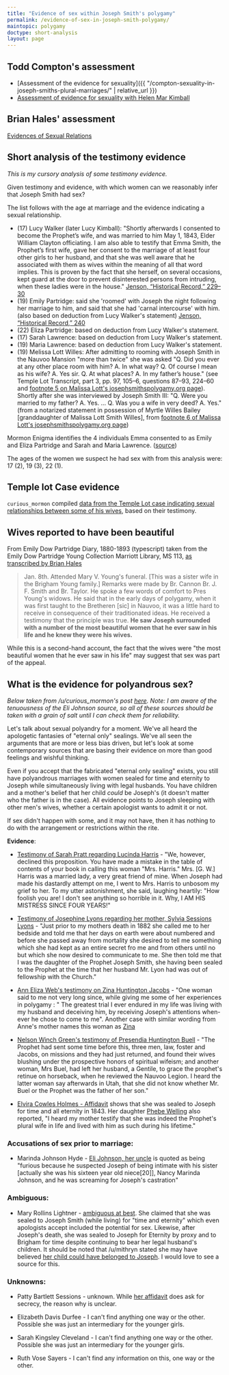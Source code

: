 ```yaml
---
title: "Evidence of sex within Joseph Smith's polygamy"
permalink: /evidence-of-sex-in-joseph-smith-polygamy/
maintopic: polygamy
doctype: short-analysis
layout: page
---
```


## Todd Compton's assessment

* [Assessment of the evidence for sexuality]({{ "/compton-sexuality-in-joseph-smiths-plural-marriages/" | relative_url }})
* [Assessment of evidence for sexuality with Helen Mar Kimball](https://web.archive.org/web/20201008222509/http://toddmcompton.com/revhmk5.html)

## Brian Hales' assessment

[Evidences of Sexual Relations](https://josephsmithspolygamy.org/faq-sexuality-2/)

## Short analysis of the testimony evidence

*This is my cursory analysis of some testimony evidence.*

Given testimony and evidence, with which women can we reasonably infer that Joseph Smith had sex?

The list follows with the age at marriage and the evidence indicating a sexual relationship.

* (17) Lucy Walker (later Lucy Kimball): "Shortly afterwards I consented to become the Prophet’s wife, and was married to him May 1, 1843, Elder William Clayton officiating. I am also able to testify that Emma Smith, the Prophet’s first wife, gave her consent to the marriage of at least four other girls to her husband, and that she was well aware that he associated with them as wives within the meaning of all that word implies.  This is proven by the fact that she herself, on several occasions, kept guard at the door to prevent disinterested persons from intruding, when these ladies were in the house." [Jenson, “Historical Record,” 229–30](https://archive.org/stream/historicalrecord06jens#page/230)
* (19) Emily Partridge: said she 'roomed' with Joseph the night following her marriage to him, and said that she had 'carnal intercourse' with him. (also based on deduction from Lucy Walker's statement)
[Jenson, “Historical Record,” 240](https://archive.org/stream/historicalrecord06jens#page/240)
* (22) Eliza Partridge: based on deduction from Lucy Walker's statement.
* (17) Sarah Lawrence: based on deduction from Lucy Walker's statement.
* (19) Maria Lawrence: based on deduction from Lucy Walker's statement.
* (19) Melissa Lott Willes: After admitting to rooming with Joseph Smith in the Nauvoo Mansion "more than twice" she was asked "Q. Did you ever at any other place room with him?  A. In what way?  Q. Of course I mean as his wife?  A. Yes sir.  Q. At what places?  A. In my father’s house." (see Temple Lot Transcript, part 3, pp. 97, 105–6, questions 87–93, 224–60 and [footnote 5 on Malissa Lott's josephsmithspolygamy.org page](https://web.archive.org/web/20190824204850/http://josephsmithspolygamy.org/plural-wives-overview/malissa-lott/)).  Shortly after she was interviewed by Joseph Smith III: "Q. Were you married to my father?  A. Yes. … Q. Was you a wife in very deed?  A. Yes." (from a notarized statement in possession of Myrtle Willes Bailey [granddaughter of Malissa Lott Smith Willes], from [footnote 6 of Malissa Lott's josephsmithspolygamy.org page](https://web.archive.org/web/20190824204850/http://josephsmithspolygamy.org/plural-wives-overview/malissa-lott/))

Mormon Enigma identifies the 4 individuals Emma consented to as Emily and Eliza Partridge and Sarah and Maria Lawrence. ([source](http://www.mrm.org/did-emma-smith-ever-approve-of-polygamy))

The ages of the women we suspect he had sex with from this analysis were: 17 (2), 19 (3), 22 (1).

## Temple lot Case evidence

`curious_mormon` compiled [data from the Temple Lot case indicating sexual relationships between some of his wives](https://www.reddit.com/r/exmormon/comments/3obrqk/testimonies_from_the_temple_lot_trial_on_joseph/), based on their testimony.  

## Wives reported to have been beautiful

From Emily Dow Partridge Diary, 1880-1893 (typescript) taken from the Emily Dow Partridge Young Collection Marriott Library, MS 113, [as transcribed by Brian Hales](http://mormonpolygamydocuments.org/wp-content/uploads/2014/12/JS0412.doc)

> Jan. 8th.  Attended Mary V. Young's funeral.  [This was a sister wife in the Brigham Young family.]  Remarks were made by Br. Cannon Br. J. F. Smith and Br. Taylor.  He spoke a few words of comfort to Pres Young's widows.  He said that in the early days of polygamy, when it was first taught to the Bretheren [sic] in Nauvoo, it was a little hard to receive in consequence of their traditionated ideas.  He received a testimony that the principle was true.  **He saw Joseph surrounded with a number of the most beautiful women that he ever saw in his life and he knew they were his wives.**

While this is a second-hand account, the fact that the wives were "the most beautiful women that he ever saw in his life" may suggest that sex was part of the appeal.

## What is the evidence for polyandrous sex?

*Below taken from /u/curious\_mormon's post [here](https://old.reddit.com/r/exmormon/comments/3oa7ev/on_josephs_polyandrous_marriages_6_have/).  Note: I am aware of the tenuousness of the Eli Johnson source, so all of these sources should be taken with a grain of salt until I can check them for reliability.*

Let's talk about sexual polyandry for a moment.  We've all heard the apologetic fantasies of "eternal only" sealings.  We've all seen the arguments that are more or less bias driven, but let's look at some contemporary sources that are basing their evidence on more than good feelings and wishful thinking.

Even if you accept that the fabricated "eternal only sealing" exists, you still have polyandrous marriages with women sealed for time and eternity to Joseph while simultaneously living with legal husbands.  You have children and a mother's belief that her child *could* be Joseph's (it doesn't matter who the father is in the case).  All evidence points to Joseph sleeping with other men's wives, whether a certain apologist wants to admit it or not.

If sex didn't happen with some, and it may not have, then it has nothing to do with the arrangement or restrictions within the rite.

**Evidence**:

* [Testimony of Sarah Pratt regarding Lucinda Harris](http://olivercowdery.com/smithhome/1886WWyl.htm) - "We, however, declined this proposition. You have made a mistake in the table of contents of your book in calling this woman "Mrs. Harris." Mrs. [G. W.] Harris was a married lady, a very great friend of mine. When Joseph had made his dastardly attempt on me, I went to Mrs. Harris to unbosom my grief to her. To my utter astonishment, she said, laughing heartily: "How foolish you are! I don't see anything so horrible in it. Why, I AM HIS MISTRESS SINCE FOUR YEARS!"

* [Testimony of Josephine Lyons regarding her mother, Sylvia Sessions Lyons](https://drive.google.com/file/d/0B6kymuCqI-33YnJOQjhROWdEQmc/view?usp=sharing) - "Just prior to my mothers death in 1882 she called me to her bedside and told me that her days on  earth were about numbered and before she passed away from mortality she desired to tell me something which she had kept as an entire secret fro me and from others until no but which she now desired to communicate to me.  She then told me that I was the daughter of the Prophet Joseph Smith, she having been sealed to the Prophet at the time that her husband Mr. Lyon had was out of fellowship with the Church."

* [Ann Eliza Web's testimony on Zina Huntington Jacobs](https://archive.org/details/wifenoorstoryofl00youniala) - "One woman said to me not very long since, while giving me some of her experiences in polygamy : " The greatest trial I ever endured in my life was living with my husband and deceiving him, by receiving Joseph's attentions when-ever he chose to come to me".  Another case with similar wording from Anne's mother names this woman as [Zina](http://mormonpolygamydocuments.org/wp-content/uploads/2014/12/JSP_Book_71.pdf)

* [Nelson Winch Green's testimony of Presendia Huntington Buell](https://archive.org/stream/fifteenyearsamo01greegoog#page/n42/mode/2up) - "The Prophet had sent some time before this, three men, law, foster and Jacobs, on missions and they had just returned, and found their wives blushing under the prospective honors of spiritual wifeism; and another woman, Mrs Buel, had left her husband, a Gentile, to grace the prophet's retinue on horseback, when he reviewed the Nauvoo Legion.  I heard the latter woman say afterwards in Utah, that she did not know whether Mr. Buel or the Prophet was the father of her son."

* [Elvira Cowles Holmes - Affidavit](https://archive.org/stream/AffidavitsOnCelestialMarriage/MS_3423_5-6#page/n86/mode/1up) shows that she was sealed to Joseph for time and all eternity in 1843. Her daughter [Phebe Welling](http://mormonthink.com/essays-plural-marriage-in-kirtland-and-nauvoo.htm) also reported, "I heard my mother testify that she was indeed the Prophet's plural wife in life and lived with him as such during his lifetime."

### **Accusations of sex prior to marriage**:

* Marinda Johnson Hyde - [Eli Johnson, her uncle](http://mormonthink.com/grant6.htm) is quoted as being "furious because he suspected Joseph of being intimate with his sister [actually she was his sixteen year old niece[20]], Nancy Marinda Johnson, and he was screaming for Joseph's castration"

### **Ambiguous**:

* Mary Rollins Lightner - [ambiguous at best](https://books.google.com/books?id=nGgSuTW-dgIC&pg=PA134&lpg=PA134&dq=mary+lightner+sealed+for+time+and+eternity+brigham+young&source=bl&ots=1SfCE8b_lT&sig=h_RFbcEpT1MQG0Vrn9rtNdsiMp8&hl=en&sa=X&ved=0CEIQ6AEwB2oVChMIsaCVnJO5yAIVTTqICh3PiQ2v#v=onepage&q=mary%20lightner%20sealed%20for%20time%20and%20eternity%20brigham%20young&f=false).  She claimed that she was sealed to Joseph Smith (while living) for "time and eternity" which even apologists accept included the potential for sex. Likewise, after Joseph's death, she was sealed to Joseph for Eternity by proxy and to Brigham for time despite continuing to bear her legal husband's children.   It should be noted that /u/mithryn stated she may have believed [her child could have belonged to Joseph](https://www.reddit.com/r/exmormon/comments/1far2e/13_wives_swore_court_affidavits/ca8fujy).  I would love to see a source for this.

### **Unknowns**:

* Patty Bartlett Sessions - unknown.  While [her affidavit](https://archive.org/stream/AffidavitsOnCelestialMarriage/MS_3423_1-4#page/n189/mode/1up) does ask for secrecy,  the reason why is unclear.

* Elizabeth Davis Durfee - I can't find anything one way or the other.  Possible she was just an intermediary for the younger girls.

* Sarah Kingsley Cleveland  - I can't find anything one way or the other.  Possible she was just an intermediary for the younger girls.

* Ruth Vose Sayers - I can't find any information on this, one way or the other.
